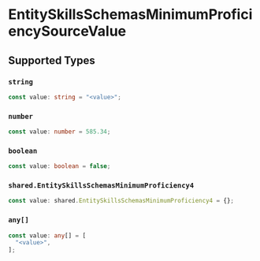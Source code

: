 # EntitySkillsSchemasMinimumProficiencySourceValue


## Supported Types

### `string`

```typescript
const value: string = "<value>";
```

### `number`

```typescript
const value: number = 585.34;
```

### `boolean`

```typescript
const value: boolean = false;
```

### `shared.EntitySkillsSchemasMinimumProficiency4`

```typescript
const value: shared.EntitySkillsSchemasMinimumProficiency4 = {};
```

### `any[]`

```typescript
const value: any[] = [
  "<value>",
];
```

